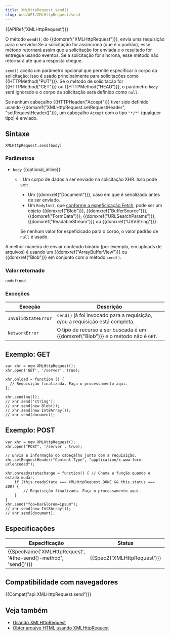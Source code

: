 ```yaml
---
title: XMLHttpRequest.send()
slug: Web/API/XMLHttpRequest/send
---
```


{{APIRef('XMLHttpRequest')}}

O método **`send()`**, do {{domxref("XMLHttpRequest")}}, envia uma requisição para o servidor.Se a solicitação for assíncrona (que é o padrão), esse método retornará assim que a solicitação for enviada e o resultado for entregue usando eventos. Se a solicitação for síncrona, esse método não retornará até que a resposta chegue.

`send()` aceita um parâmetro opcional que permite especificar o corpo da solicitação; isso é usado principalmente para solicitações como {{HTTPMethod("PUT")}}. Se o método de solicitação for {{HTTPMethod("GET")}} ou {{HTTPMethod("HEAD")}}, o parâmetro `body` será ignorado e o corpo da solicitação será definido como `null`.

Se nenhum cabeçalho {{HTTPHeader("Accept")}} tiver sido definido usando {{domxref("XMLHttpRequest.setRequestHeader", "setRequestHeader()")}}, um cabeçalho `Accept` com o tipo `"*/*"` (qualquer tipo) é enviado.

## Sintaxe

```
XMLHttpRequest.send(body)
```

### Parâmetros

- `body` {{optional_inline}}

  - : Um corpo de dados a ser enviado na solicitação XHR. Isso pode ser:

    - Um {{domxref("Document")}}, caso em que é serializado antes de ser enviado.
    - Um `BodyInit`, que [conforme a espeficicação Fetch](https://fetch.spec.whatwg.org/#bodyinit), pode ser um objeto {{domxref("Blob")}}, {{domxref("BufferSource")}}, {{domxref("FormData")}}, {{domxref("URLSearchParams")}}, {{domxref("ReadableStream")}} ou {{domxref("USVString")}}.

    Se nenhum valor for espeficicado para o corpo, o valor padrão de `null` é usado.

A melhor maneira de enviar conteúdo binário (por exemplo, em uploads de arquivos) é usando um {{domxref("ArrayBufferView")}} ou {{domxref("Blob")}} em conjunto com o método `send()`.

### Valor retornado

`undefined.`

### Exceções

| Exceção             | Descrição                                                                             |
| ------------------- | ------------------------------------------------------------------------------------- |
| `InvalidStateError` | `send()` já foi invocado para a requisição, e/ou a requisição está completa.          |
| `NetworkError`      | O tipo de recurso a ser buscada é um {{domxref("Blob")}} e o método não é `GET`. |

## Exemplo: GET

```
var xhr = new XMLHttpRequest();
xhr.open('GET', '/server', true);

xhr.onload = function () {
  // Requisição finalizada. Faça o processamento aqui.
};

xhr.send(null);
// xhr.send('string');
// xhr.send(new Blob());
// xhr.send(new Int8Array());
// xhr.send(document);
```

## Exemplo: POST

```
var xhr = new XMLHttpRequest();
xhr.open("POST", '/server', true);

// Envia a informação do cabeçalho junto com a requisição.
xhr.setRequestHeader("Content-Type", "application/x-www-form-urlencoded");

xhr.onreadystatechange = function() { // Chama a função quando o estado mudar.
    if (this.readyState === XMLHttpRequest.DONE && this.status === 200) {
        // Requisição finalizada. Faça o processamento aqui.
    }
}
xhr.send("foo=bar&lorem=ipsum");
// xhr.send(new Int8Array());
// xhr.send(document);
```

## Especificações

| Especificação                                                                        | Status                               | Comentário             |
| ------------------------------------------------------------------------------------ | ------------------------------------ | ---------------------- |
| {{SpecName('XMLHttpRequest', '#the-send()-method', 'send()')}} | {{Spec2('XMLHttpRequest')}} | WHATWG living standard |

## Compatibilidade com navegadores

{{Compat("api.XMLHttpRequest.send")}}

## Veja também

- [Usando XMLHttpRequest](/pt-BR/docs/Web/API/XMLHttpRequest/Usando_XMLHttpRequest)
- [Obter arquivo HTML usando XMLHttpRequest](/pt-BR/docs/Web/API/XMLHttpRequest/HTML_in_XMLHttpRequest)
